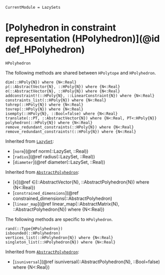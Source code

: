 ```@meta
CurrentModule = LazySets
```

# [Polyhedron in constraint representation (HPolyhedron)](@id def_HPolyhedron)

```@docs
HPolyhedron
```

The following methods are shared between `HPolytope` and `HPolyhedron`.

```@docs
dim(::HPoly{N}) where {N<:Real}
ρ(::AbstractVector{N}, ::HPoly{N}) where {N<:Real}
σ(::AbstractVector{N}, ::HPoly{N}) where {N<:Real}
addconstraint!(::HPoly{N}, ::LinearConstraint{N}) where {N<:Real}
constraints_list(::HPoly{N}) where {N<:Real}
tohrep(::HPoly{N}) where {N<:Real}
tovrep(::HPoly{N}) where {N<:Real}
isempty(::HPoly{N}, ::Bool=false) where {N<:Real}
translate(::PT, ::AbstractVector{N}) where {N<:Real, PT<:HPoly{N}}
polyhedron(::HPoly{N}) where {N<:Real}
remove_redundant_constraints(::HPoly{N}) where {N<:Real}
remove_redundant_constraints!(::HPoly{N}) where {N<:Real}
```

Inherited from [`LazySet`](@ref):
* [`norm`](@ref norm(::LazySet, ::Real))
* [`radius`](@ref radius(::LazySet, ::Real))
* [`diameter`](@ref diameter(::LazySet, ::Real))

Inherited from [`AbstractPolyhedron`](@ref):
* [`∈`](@ref ∈(::AbstractVector{N}, ::AbstractPolyhedron{N}) where {N<:Real})
* [`constrained_dimensions`](@ref constrained_dimensions(::AbstractPolyhedron)
* [`linear_map`](@ref linear_map(::AbstractMatrix{N}, ::AbstractPolyhedron{N}) where {N<:Real})

The following methods are specific to `HPolyhedron`.

```@docs
rand(::Type{HPolyhedron})
isbounded(::HPolyhedron)
vertices_list(::HPolyhedron{N}) where {N<:Real}
singleton_list(::HPolyhedron{N}) where {N<:Real}
```

Inherited from [`AbstractPolyhedron`](@ref):
* [`isuniversal`](@ref isuniversal(::AbstractPolyhedron{N}, ::Bool=false) where {N<:Real})
